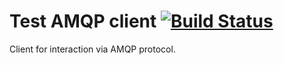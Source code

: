 # Test AMQP client [![Build Status](https://travis-ci.org/gang-tetris/test-amqp-client.svg?branch=master)](https://travis-ci.org/gang-tetris/test-amqp-client)

Client for interaction via AMQP protocol.

